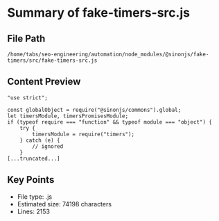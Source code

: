 # Summary of fake-timers-src.js
  
## File Path
`/home/tabs/seo-engineering/automation/node_modules/@sinonjs/fake-timers/src/fake-timers-src.js`

## Content Preview
```
"use strict";

const globalObject = require("@sinonjs/commons").global;
let timersModule, timersPromisesModule;
if (typeof require === "function" && typeof module === "object") {
    try {
        timersModule = require("timers");
    } catch (e) {
        // ignored
    }
[...truncated...]
```

## Key Points
- File type: .js
- Estimated size: 74198 characters
- Lines: 2153
